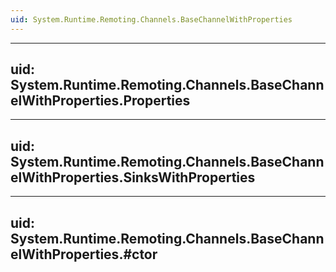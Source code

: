 ```yaml
---
uid: System.Runtime.Remoting.Channels.BaseChannelWithProperties
---
```


---
uid: System.Runtime.Remoting.Channels.BaseChannelWithProperties.Properties
---

---
uid: System.Runtime.Remoting.Channels.BaseChannelWithProperties.SinksWithProperties
---

---
uid: System.Runtime.Remoting.Channels.BaseChannelWithProperties.#ctor
---
